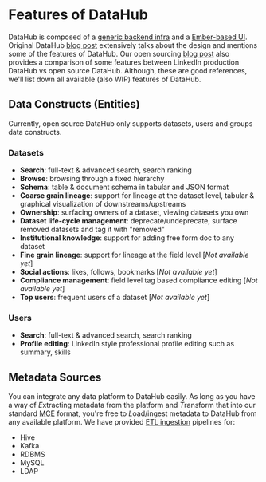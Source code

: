 # Features of DataHub

DataHub is composed of a [generic backend infra](what/gma.md) and a [Ember-based UI](../datahub-web). Original DataHub 
[blog post](https://engineering.linkedin.com/blog/2019/data-hub) extensively talks about the design and mentions some of
the features of DataHub. Our open sourcing [blog post](https://engineering.linkedin.com/blog/2020/open-sourcing-datahub--linkedins-metadata-search-and-discovery-p) 
also provides a comparison of some features between LinkedIn production DataHub vs open source DataHub. Although, these
are good references, we'll list down all available (also WIP) features of DataHub.

## Data Constructs (Entities)
Currently, open source DataHub only supports datasets, users and groups data constructs.

### Datasets
 - **Search**: full-text & advanced search, search ranking
 - **Browse**: browsing through a fixed hierarchy
 - **Schema**: table & document schema in tabular and JSON format
 - **Coarse grain lineage**: support for lineage at the dataset level, tabular & graphical visualization of downstreams/upstreams
 - **Ownership**: surfacing owners of a dataset, viewing datasets you own
 - **Dataset life-cycle management**: deprecate/undeprecate, surface removed datasets and tag it with "removed"
 - **Institutional knowledge**: support for adding free form doc to any dataset
 - **Fine grain lineage**: support for lineage at the field level [*Not available yet*]
 - **Social actions**: likes, follows, bookmarks [*Not available yet*]
 - **Compliance management**: field level tag based compliance editing [*Not available yet*]
 - **Top users**: frequent users of a dataset [*Not available yet*]
 
### Users
 - **Search**: full-text & advanced search, search ranking
 - **Profile editing**: LinkedIn style professional profile editing such as summary, skills
 
## Metadata Sources
You can integrate any data platform to DataHub easily. As long as you have a way of *E*xtracting metadata from the platform and
*T*ransform that into our standard [MCE](what/mxe.md) format, you're free to *L*oad/ingest metadata to DataHub from any available platform.
We have provided [ETL ingestion](architecture/metadata-ingestion.md) pipelines for:
 - Hive
 - Kafka
 - RDBMS
 - MySQL
 - LDAP